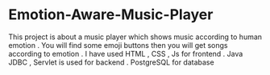 # Emotion-Aware-Music-Player
This project is about a music player which shows music according to human emotion . You will find some emoji buttons then you will get songs according to emotion .  I have used HTML , CSS , Js for frontend . Java JDBC , Servlet is used for backend . PostgreSQL for database
